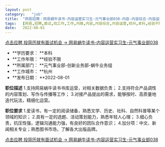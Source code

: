 ```yaml
---
layout:	post
category:	"job"
title:	"网易招聘：网易蜗牛读书-内容运营实习生-元气事业部038-内容-内容综合-内容运营-杭州本科经验不限"
tags:	[网易,招聘,面试,找工作,工作,内推,内容,内容综合,内容运营,杭州,本科,经验不限]
date:	2022-08-01
---
```


[点击应聘 投简历就有面试机会 -> 网易蜗牛读书-内容运营实习生-元气事业部038](http://mobile.bole.netease.com/bole/boleDetail?id=41916&employeeId=346f03c3cda5f04c&key=all)



- **学历要求： **本科
- **工作年限： **经验不限
- **所属部门： **元气事业部-创新业务部-蜗牛业务组
- **工作城市： **杭州
- **发布日期： **2022-08-01



**职位描述**
1.支持网易蜗牛读书书库运营，对相关数据负责；
2.支持符合产品调性的内容策划、写作与传播等工作；
3.对接产品提出的需求，能够按时、高质量地迭代玩法，精细化运营。



**职位要求**
1.爱读书，有一定的阅读储备，熟悉文学、历史、社科、自然科普等某个领域的知识；
2.具有一定的选题、活动策划能力，熟悉年轻人心理；
3.细心负责，抗压性强，逻辑沟通能力强，有良好的团队合作意识；
4.加分项：中文、新闻相关专业；熟悉图书市场，了解各大出版品牌。




[点击应聘 投简历就有面试机会 -> 网易蜗牛读书-内容运营实习生-元气事业部038](http://mobile.bole.netease.com/bole/boleDetail?id=41916&employeeId=346f03c3cda5f04c&key=all)